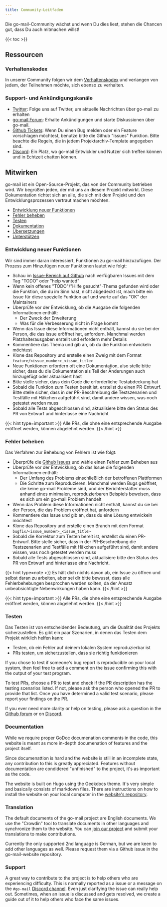 ```yaml
---
title: Community-Leitfaden
---
```


Die go-mail-Community wächst und wenn Du dies liest, stehen die Chancen gut, dass Du auch mitmachen willst!

{{< toc >}}

## Ressourcen

### Verhaltenskodex

In unserer Community folgen wir dem [Verhaltenskodex](https://github.com/wneessen/go-mail/blob/main/CODE_OF_CONDUCT.md) und verlangen von jedem, der Teilnehmen möchte, sich ebenso zu verhalten.

### Support- und Ankündigungskanäle

* [Twitter](https://twitter.com/gomail_dev): Folge uns auf Twitter, um aktuelle Nachrichten über go-mail zu erhalten
* [go-mail Forum](https://github.com/wneessen/go-mail/discussions): Erhalte Ankündigungen und starte Diskussionen über go-mail.
* [Github Tickets](https://github.com/wneessen/go-mail/issues): Wenn Du einen Bug melden oder ein Feature vorschlagen möchtest, benutze bitte die Github "Issues" Funktion. Bitte beachte die Regeln, die in jedem Projektarchiv-Template angegeben sind.
* [Discord](https://discord.gg/zSUeBrsFPB): Ein Platz, wo go-mail Entwickler und Nutzer sich treffen können und in Echtzeit chatten können.

## Mitwirken

go-mail ist ein Open-Source-Projekt, das von der Community betrieben wird. Wir begrüßen jeden, der mit uns an diesem Projekt mitwirkt. Diese Dokumentation richtet sich an alle, die sich mit dem Projekt und den Entwicklungsprozessen vertraut machen möchten.

* [Entwicklung neuer Funktionen](#developing-new-features)
* [Fehler beheben](#fixing-bugs)
* [Testen](#testing)
* [Dokumentation](#documentation)
* [Übersetzungen](#translation)
* [Unterstützen](#support)

<!-- https://crwd.in/go-mail //-->

### Entwicklung neuer Funktionen

Wir sind immer daran interessiert, Funktionen zu go-mail hinzuzufügen. Der Prozess zum Hinzufügen neuer Funktionen lautet wie folgt:

* Schau im [Issue-Bereich auf Github](https://github.com/wneessen/go-mail/issues) nach verfügbaren Issues mit dem Tag "TODO" oder "help wanted"
* Wenn kein offenes "TODO"/"Hilfe gesucht"-Thema gefunden wird oder die Funktion, die du im Sinn hast, nicht abgedeckt ist, mach bitte ein Issue für diese spezielle Funktion auf und warte auf das "OK" der Maintainers
* Überprüfe vor der Entwicklung, ob die Ausgabe die folgenden Informationen enthält:
  * Der Zweck der Erweiterung
  * Was für die Verbesserung nicht in Frage kommt
* Wenn das Issue diese Informationen nicht enthält, kannst du sie bei der Person, die das Issue eröffnet hat, anfordern. Manchmal werden Platzhalterausgaben erstellt und erfordern mehr Details
* Kommentiere das Thema und gib an, ob du die Funktion entwickeln möchtest
* Klone das Repository und erstelle einen Zweig mit dem Format `feature/<issue_number>_<issue_title>`
* Neue Funktionen erfordern oft eine Dokumentation, also stelle bitte sicher, dass du die Dokumentation als Teil der Änderungen auch hinzugefügt oder aktualisiert hast
* Bitte stelle sicher, dass dein Code die erforderliche Testabdeckung hat
* Sobald die Funktion zum Testen bereit ist, erstellst du einen PR-Entwurf. Bitte stelle sicher, dass in der PR-Beschreibung die Testszenarien und Testfälle mit Häkchen aufgeführt sind, damit andere wissen, was noch getestet werden muss
* Sobald alle Tests abgeschlossen sind, aktualisiere bitte den Status des PR von Entwurf und hinterlasse eine Nachricht

{{< hint type=important >}}
Alle PRs, die ohne eine entsprechende Ausgabe eröffnet werden, können abgelehnt werden.
{{< /hint >}}

### Fehler beheben

Das Verfahren zur Behebung von Fehlern ist wie folgt:

* Überprüfe die [Github Issues](https://github.com/wneessen/go-mail/issues) und wähle einen Fehler zum Beheben aus
* Überprüfe vor der Entwicklung, ob das Issue die folgenden Informationen enthält:
  * Der Umfang des Problems einschließlich der betroffenen Plattformen
  * Die Schritte zum Reproduzieren. Manchmal werden Bugs geöffnet, die keine go-mail Probleme sind, und der Berichterstatter muss anhand eines minimalen, reproduzierbaren Beispiels beweisen, dass es sich um ein go-mail Problem handelt
* Wenn das Problem diese Informationen nicht enthält, kannst du sie bei der Person, die das Problem eröffnet hat, anfordern
* Kommentiere das Issue und gib an, dass du eine Lösung entwickeln möchtest
* Klone das Repository und erstelle einen Branch mit dem Format `bugfix/<issue_number>_<issue_title>`
* Sobald die Korrektur zum Testen bereit ist, erstellst du einen PR-Entwurf. Bitte stelle sicher, dass in der PR-Beschreibung die Testszenarien und Testfälle mit Häkchen aufgeführt sind, damit andere wissen, was noch getestet werden muss
* Sobald alle Tests abgeschlossen sind, aktualisiere bitte den Status des PR von Entwurf und hinterlasse eine Nachricht.

{{< hint type=note >}}
Es hält dich nichts davon ab, ein Issue zu öffnen und selbst daran zu arbeiten, aber sei dir bitte bewusst, dass alle Fehlerbehebungen besprochen werden sollten, da der Ansatz unbeabsichtigte Nebenwirkungen haben kann.
{{< /hint >}}

{{< hint type=important >}}
Alle PRs, die ohne eine entsprechende Ausgabe eröffnet werden, können abgelehnt werden.
{{< /hint >}}


### Testen

Das Testen ist von entscheidender Bedeutung, um die Qualität des Projekts sicherzustellen. Es gibt ein paar Szenarien, in denen das Testen dem Projekt wirklich helfen kann:

* Testen, ob ein Fehler auf deinem lokalen System reproduzierbar ist
* PRs testen, um sicherzustellen, dass sie richtig funktionieren

If you chose to test if someone's bug report is reproducible on your local system, then feel free to add a comment on the issue confirming this with the output of your test program.

To test PRs, choose a PR to test and check if the PR description has the testing scenarios listed. If not, please ask the person who opened the PR to provide that list. Once you have determined a valid test scenario, please report your findings on the PR.

If you ever need more clarity or help on testing, please ask a question in the [Github forum](https://github.com/wneessen/go-mail/discussions) or on [Discord](https://discord.gg/zSUeBrsFPB).

### Documentation

While we require proper GoDoc documenation comments in the code, this website is meant as more in-depth documenation of features and the project itself.

Since documenattion is hard and the website is still in an incomplete state, any contribution to this is greatly appreciated. Features without documentation are condidered "unfinished" to the project, it's as important as the code.

The website is built on Hugo using the Geekdocs theme. It's very simple and basically consists of markdown files. There are instructions on how to install the website on your local computer in the [website's repository](https://github.com/wneessen/go-mail-website).

### Translation

The default documents of the go-mail project are English documents. We use the "Crowdin" tool to translate documents in other languages and synchronize them to the website. You can [join our project](https://crwd.in/go-mail) and submit your translations to make contributions.

Currently the only supported 2nd language is German, but we are keen to add other languages as well. Please request them via a Github issue in the go-mail-website repository.

### Support

A great way to contribute to the project is to help others who are experiencing difficulty. This is normally reported as a issue or a message on the `#go-mail` [Discord channel](https://discord.gg/zSUeBrsFPB). Even just clarifying the issue can really help out. Sometimes, when an issue is discussed and gets resolved, we create a guide out of it to help others who face the same issues.


